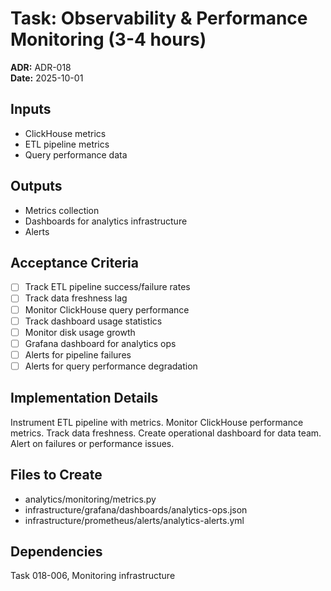 # Task: Observability & Performance Monitoring (3-4 hours)
**ADR:** ADR-018  
**Date:** 2025-10-01

## Inputs
- ClickHouse metrics
- ETL pipeline metrics
- Query performance data

## Outputs
- Metrics collection
- Dashboards for analytics infrastructure
- Alerts

## Acceptance Criteria
- [ ] Track ETL pipeline success/failure rates
- [ ] Track data freshness lag
- [ ] Monitor ClickHouse query performance
- [ ] Track dashboard usage statistics
- [ ] Monitor disk usage growth
- [ ] Grafana dashboard for analytics ops
- [ ] Alerts for pipeline failures
- [ ] Alerts for query performance degradation

## Implementation Details
Instrument ETL pipeline with metrics. Monitor ClickHouse performance metrics. Track data freshness. Create operational dashboard for data team. Alert on failures or performance issues.

## Files to Create
- analytics/monitoring/metrics.py
- infrastructure/grafana/dashboards/analytics-ops.json
- infrastructure/prometheus/alerts/analytics-alerts.yml

## Dependencies
Task 018-006, Monitoring infrastructure
